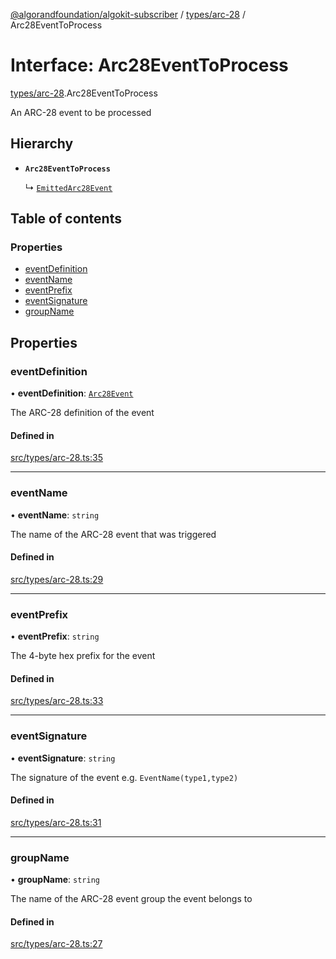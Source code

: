 [@algorandfoundation/algokit-subscriber](../README.md) / [types/arc-28](../modules/types_arc_28.md) / Arc28EventToProcess

# Interface: Arc28EventToProcess

[types/arc-28](../modules/types_arc_28.md).Arc28EventToProcess

An ARC-28 event to be processed

## Hierarchy

- **`Arc28EventToProcess`**

  ↳ [`EmittedArc28Event`](types_arc_28.EmittedArc28Event.md)

## Table of contents

### Properties

- [eventDefinition](types_arc_28.Arc28EventToProcess.md#eventdefinition)
- [eventName](types_arc_28.Arc28EventToProcess.md#eventname)
- [eventPrefix](types_arc_28.Arc28EventToProcess.md#eventprefix)
- [eventSignature](types_arc_28.Arc28EventToProcess.md#eventsignature)
- [groupName](types_arc_28.Arc28EventToProcess.md#groupname)

## Properties

### eventDefinition

• **eventDefinition**: [`Arc28Event`](types_arc_28.Arc28Event.md)

The ARC-28 definition of the event

#### Defined in

[src/types/arc-28.ts:35](https://github.com/algorandfoundation/algokit-subscriber-ts/blob/main/src/types/arc-28.ts#L35)

---

### eventName

• **eventName**: `string`

The name of the ARC-28 event that was triggered

#### Defined in

[src/types/arc-28.ts:29](https://github.com/algorandfoundation/algokit-subscriber-ts/blob/main/src/types/arc-28.ts#L29)

---

### eventPrefix

• **eventPrefix**: `string`

The 4-byte hex prefix for the event

#### Defined in

[src/types/arc-28.ts:33](https://github.com/algorandfoundation/algokit-subscriber-ts/blob/main/src/types/arc-28.ts#L33)

---

### eventSignature

• **eventSignature**: `string`

The signature of the event e.g. `EventName(type1,type2)`

#### Defined in

[src/types/arc-28.ts:31](https://github.com/algorandfoundation/algokit-subscriber-ts/blob/main/src/types/arc-28.ts#L31)

---

### groupName

• **groupName**: `string`

The name of the ARC-28 event group the event belongs to

#### Defined in

[src/types/arc-28.ts:27](https://github.com/algorandfoundation/algokit-subscriber-ts/blob/main/src/types/arc-28.ts#L27)

